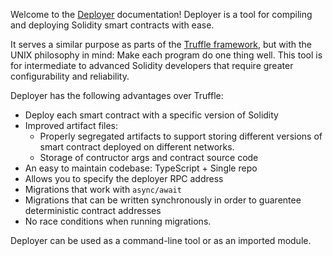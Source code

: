 Welcome to the [Deployer](https://github.com/0xProject/0x-monorepo/tree/development/packages/deployer) documentation! Deployer is a tool for compiling and deploying Solidity smart contracts with ease.

It serves a similar purpose as parts of the [Truffle framework](http://truffleframework.com/), but with the UNIX philosophy in mind: Make each program do one thing well. This tool is for intermediate to advanced Solidity developers that require greater configurability and reliability.

Deployer has the following advantages over Truffle:

*   Deploy each smart contract with a specific version of Solidity
*   Improved artifact files:
    *   Properly segregated artifacts to support storing different versions of smart contract deployed on different networks.
    *   Storage of contructor args and contract source code
*   An easy to maintain codebase: TypeScript + Single repo
*   Allows you to specify the deployer RPC address
*   Migrations that work with `async/await`
*   Migrations that can be written synchronously in order to guarentee deterministic contract addresses
*   No race conditions when running migrations.

Deployer can be used as a command-line tool or as an imported module.
